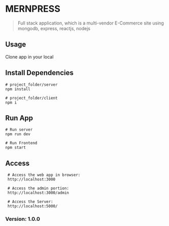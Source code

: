 # MERNPRESS

> Full stack application, which is a multi-vendor E-Commerce site using mongodb, express, reactjs, nodejs

## Usage

Clone app in your local

## Install Dependencies

```
# project_folder/server
npm install

# project_folder/client
npm i
```

## Run App

```
# Run server
npm run dev

# Run Frontend
npm start
```

## Access

```
 # Access the web app in browser:
 http://localhost:3000

 # Access the admin portion:
 http://localhost:3000/admin

 # Access the Server:
 http://localhost:5000/
```

### Version: 1.0.0
